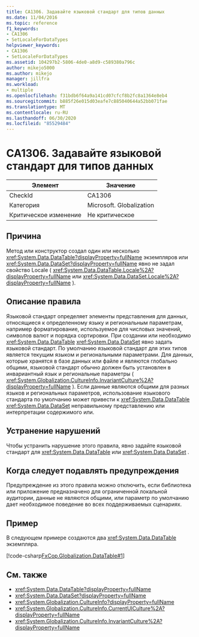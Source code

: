```yaml
---
title: CA1306. Задавайте языковой стандарт для типов данных
ms.date: 11/04/2016
ms.topic: reference
f1_keywords:
- CA1306
- SetLocaleForDataTypes
helpviewer_keywords:
- CA1306
- SetLocaleForDataTypes
ms.assetid: 104297b2-5806-4de0-a8d9-c589380a796c
author: mikejo5000
ms.author: mikejo
manager: jillfra
ms.workload:
- multiple
ms.openlocfilehash: f31bdb6f64a9a141cd07cfcf8b2fc8a1364e8eb4
ms.sourcegitcommit: b885f26e015d03eafe7c885040644a52bb071fae
ms.translationtype: MT
ms.contentlocale: ru-RU
ms.lasthandoff: 06/30/2020
ms.locfileid: "85529484"
---
```

# <a name="ca1306-set-locale-for-data-types"></a>CA1306. Задавайте языковой стандарт для типов данных

|Элемент|Значение|
|-|-|
|CheckId|CA1306|
|Категория|Microsoft. Globalization|
|Критическое изменение|Не критическое|

## <a name="cause"></a>Причина
Метод или конструктор создал один или несколько <xref:System.Data.DataTable?displayProperty=fullName> экземпляров или <xref:System.Data.DataSet?displayProperty=fullName> явно не задал свойство Locale ( <xref:System.Data.DataTable.Locale%2A?displayProperty=fullName> или <xref:System.Data.DataSet.Locale%2A?displayProperty=fullName> ).

## <a name="rule-description"></a>Описание правила
Языковой стандарт определяет элементы представления для данных, относящиеся к определенному языку и региональным параметрам, например форматирование, используемое для числовых значений, символов валют и порядка сортировки. При создании или необходимо <xref:System.Data.DataTable> <xref:System.Data.DataSet> явно задать языковой стандарт. По умолчанию языковой стандарт для этих типов является текущим языком и региональными параметрами. Для данных, которые хранятся в базе данных или файле и являются глобально общими, языковой стандарт обычно должен быть установлен в инвариантный язык и региональные параметры ( <xref:System.Globalization.CultureInfo.InvariantCulture%2A?displayProperty=fullName> ). Если данные являются общими для разных языков и региональных параметров, использование языкового стандарта по умолчанию может привести к <xref:System.Data.DataTable> <xref:System.Data.DataSet> неправильному представлению или интерпретации содержимого или.

## <a name="how-to-fix-violations"></a>Устранение нарушений
Чтобы устранить нарушение этого правила, явно задайте языковой стандарт для <xref:System.Data.DataTable> или <xref:System.Data.DataSet> .

## <a name="when-to-suppress-warnings"></a>Когда следует подавлять предупреждения
Предупреждение из этого правила можно отключить, если библиотека или приложение предназначено для ограниченной локальной аудитории, данные не являются общими, или параметр по умолчанию дает необходимое поведение во всех поддерживаемых сценариях.

## <a name="example"></a>Пример
В следующем примере создаются два <xref:System.Data.DataTable> экземпляра.

[!code-csharp[FxCop.Globalization.DataTable#1](../code-quality/codesnippet/CSharp/ca1306-set-locale-for-data-types_1.cs)]

## <a name="see-also"></a>См. также

- <xref:System.Data.DataTable?displayProperty=fullName>
- <xref:System.Data.DataSet?displayProperty=fullName>
- <xref:System.Globalization.CultureInfo?displayProperty=fullName>
- <xref:System.Globalization.CultureInfo.CurrentUICulture%2A?displayProperty=fullName>
- <xref:System.Globalization.CultureInfo.InvariantCulture%2A?displayProperty=fullName>
